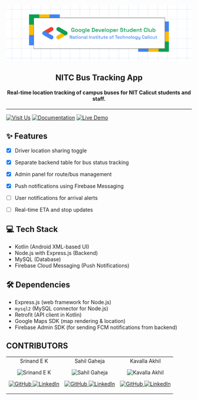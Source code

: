 <p align="center">
<a href="https://gdscnitc.in">
	<img width="800" src="./GDSCNITC.png" alt="GDSC NITC"/>
</a>
	<h2 align="center"> NITC Bus Tracking App </h2>
	<h4 align="center"> Real-time location tracking of campus buses for NIT Calicut students and staff. </h4>
</p>

---

[![Visit Us](https://img.shields.io/badge/Our%20Instagram-purple)](https://www.instagram.com/gdsc_nitc/)
[![Documentation](https://img.shields.io/badge/Documentation-Read%20Docs-green?style=flat-square)](INSERT_LINK_FOR_DOCS_HERE)
[![Live Demo](https://img.shields.io/badge/Live%20Demo-View%20Here-orange?style=flat-square)](INSERT_UI_LINK_HERE)

## ✨ Features
- [x] Driver location sharing toggle
- [x] Separate backend table for bus status tracking
- [x] Admin panel for route/bus management
- [x] Push notifications using Firebase Messaging
- [ ] User notifications for arrival alerts
- [ ] Real-time ETA and stop updates


## 💻 Tech Stack 
- Kotlin (Android XML-based UI)
- Node.js with Express.js (Backend)
- MySQL (Database)
- Firebase Cloud Messaging (Push Notifications)

## 🛠 Dependencies
- Express.js (web framework for Node.js)
- `mysql2` (MySQL connector for Node.js)
- Retrofit (API client in Kotlin)
- Google Maps SDK (map rendering & location)
- Firebase Admin SDK (for sending FCM notifications from backend)

## CONTRIBUTORS

<table>
	<tr align="center">
		<td>
		Srinand E K
		<p align="center">
			<img src = "https://yt3.googleusercontent.com/ytc/AIdro_mQRyioMUO4VBrlP-jILdsU6_wMf1KSU9syWtUN4hmK1hg=s900-c-k-c0x00ffffff-no-rj" width="150" height="150" alt="Srinand E K">
		</p>
        <p align="center">
            <a href = "https://github.com/gamehackerever">
                <img src = "http://www.iconninja.com/files/241/825/211/round-collaboration-social-github-code-circle-network-icon.svg" width="36" height = "36" alt="GitHub"/>
            </a>
            <a href = "https://www.linkedin.com/in/srinand-e-k-207a13139/">
                <img src = "http://www.iconninja.com/files/863/607/751/network-linkedin-social-connection-circular-circle-media-icon.svg" width="36" height="36" alt="LinkedIn"/>
            </a>
        </p>
		</td>
		<td>
		Sahil Gaheja
		<p align="center">
			<img src = "https://yt3.googleusercontent.com/ytc/AIdro_mQRyioMUO4VBrlP-jILdsU6_wMf1KSU9syWtUN4hmK1hg=s900-c-k-c0x00ffffff-no-rj" width="150" height="150" alt="Sahil Gaheja">
		</p>
        <p align="center">
            <a href = "https://github.com/8BitNooob">
                <img src = "http://www.iconninja.com/files/241/825/211/round-collaboration-social-github-code-circle-network-icon.svg" width="36" height = "36" alt="GitHub"/>
            </a>
            <a href = "https://www.linkedin.com/in/sahil-gaheja-5509002a0/">
                <img src = "http://www.iconninja.com/files/863/607/751/network-linkedin-social-connection-circular-circle-media-icon.svg" width="36" height="36" alt="LinkedIn"/>
            </a>
        </p>
		</td>
  		<td>
		Kavalla Akhil
		<p align="center">
			<img src = "https://yt3.googleusercontent.com/ytc/AIdro_mQRyioMUO4VBrlP-jILdsU6_wMf1KSU9syWtUN4hmK1hg=s900-c-k-c0x00ffffff-no-rj" width="150" height="150" alt="Kavalla Akhil">
		</p>
        <p align="center">
            <a href = "https://github.com/akhi117">
                <img src = "http://www.iconninja.com/files/241/825/211/round-collaboration-social-github-code-circle-network-icon.svg" width="36" height = "36" alt="GitHub"/>
            </a>
            <a href = "https://www.linkedin.com/in/akhil-kavalla-27b300288/">
                <img src = "http://www.iconninja.com/files/863/607/751/network-linkedin-social-connection-circular-circle-media-icon.svg" width="36" height="36" alt="LinkedIn"/>
            </a>
        </p>
		</td>
	</tr>
</table>
